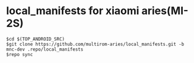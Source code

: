 # local_manifests for xiaomi aries(MI-2S)

```
$cd $(TOP_ANDROID_SRC)
$git clone https://github.com/multirom-aries/local_manifests.git -b mnc-dev .repo/local_manifests
$repo sync
```
